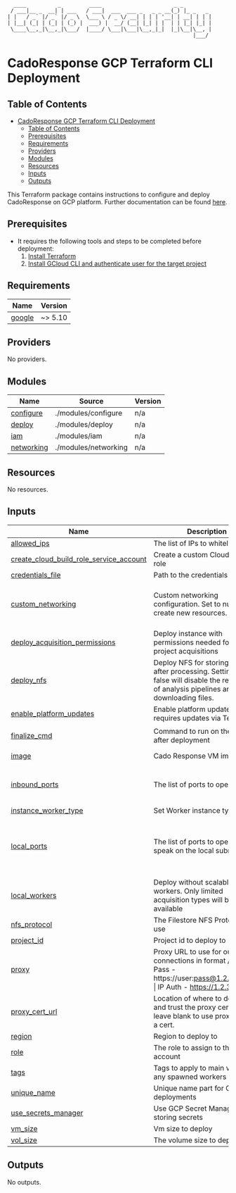 ```
  ____          _         ____                       _ _         
 / ___|__ _  __| | ___   / ___|  ___  ___ _   _ _ __(_) |_ _   _ 
| |   / _` |/ _` |/ _ \  \___ \ / _ \/ __| | | | '__| | __| | | |
| |__| (_| | (_| | (_) |  ___) |  __/ (__| |_| | |  | | |_| |_| |
 \____\__,_|\__,_|\___/  |____/ \___|\___|\__,_|_|  |_|\__|\__, |
                                                           |___/ 
```
# CadoResponse GCP Terraform CLI Deployment
## Table of Contents
- [CadoResponse GCP Terraform CLI Deployment](#cadoresponse-gcp-terraform-cli-deployment)
  - [Table of Contents](#table-of-contents)
  - [Prerequisites](#prerequisites)
  - [Requirements](#requirements)
  - [Providers](#providers)
  - [Modules](#modules)
  - [Resources](#resources)
  - [Inputs](#inputs)
  - [Outputs](#outputs)


This Terraform package contains instructions to configure and deploy CadoResponse on GCP platform. Further documentation can be found [here](https://docs.cadosecurity.com/cado-response/deploy/gcp/gcp-settings).

## Prerequisites

* It requires the following tools and steps to be completed before deployment:
    1. [Install Terraform](https://learn.hashicorp.com/tutorials/terraform/install-cli)
    2. [Install GCloud CLI and authenticate user for the target project](https://cloud.google.com/sdk/docs/install)

<!-- BEGIN_TF_DOCS -->
## Requirements

| Name | Version |
|------|---------|
| <a name="requirement_google"></a> [google](#requirement\_google) | ~> 5.10 |

## Providers

No providers.

## Modules

| Name | Source | Version |
|------|--------|---------|
| <a name="module_configure"></a> [configure](#module\_configure) | ./modules/configure | n/a |
| <a name="module_deploy"></a> [deploy](#module\_deploy) | ./modules/deploy | n/a |
| <a name="module_iam"></a> [iam](#module\_iam) | ./modules/iam | n/a |
| <a name="module_networking"></a> [networking](#module\_networking) | ./modules/networking | n/a |

## Resources

No resources.

## Inputs

| Name | Description | Type | Default | Required |
|------|-------------|------|---------|:--------:|
| <a name="input_allowed_ips"></a> [allowed\_ips](#input\_allowed\_ips) | The list of IPs to whitelist | `list(string)` | `[]` | no |
| <a name="input_create_cloud_build_role_service_account"></a> [create\_cloud\_build\_role\_service\_account](#input\_create\_cloud\_build\_role\_service\_account) | Create a custom Cloud Build role | `bool` | `true` | no |
| <a name="input_credentials_file"></a> [credentials\_file](#input\_credentials\_file) | Path to the credentials file | `string` | `""` | no |
| <a name="input_custom_networking"></a> [custom\_networking](#input\_custom\_networking) | Custom networking configuration. Set to null to create new resources. | <pre>object({<br>    vpc_name           = string<br>    public_subnet_name = string<br>  })</pre> | `null` | no |
| <a name="input_deploy_acquisition_permissions"></a> [deploy\_acquisition\_permissions](#input\_deploy\_acquisition\_permissions) | Deploy instance with permissions needed for same project acquisitions | `bool` | `true` | no |
| <a name="input_deploy_nfs"></a> [deploy\_nfs](#input\_deploy\_nfs) | Deploy NFS for storing files after processing. Setting to false will disable the re-running of analysis pipelines and downloading files. | `bool` | `true` | no |
| <a name="input_enable_platform_updates"></a> [enable\_platform\_updates](#input\_enable\_platform\_updates) | Enable platform updates, False requires updates via Terraform | `bool` | `true` | no |
| <a name="input_finalize_cmd"></a> [finalize\_cmd](#input\_finalize\_cmd) | Command to run on the VM after deployment | `string` | `"sudo /home/admin/processor/release/finalize.sh --main"` | no |
| <a name="input_image"></a> [image](#input\_image) | Cado Response VM image path | `string` | `"projects/cado-public/global/images/cadoresponse"` | no |
| <a name="input_inbound_ports"></a> [inbound\_ports](#input\_inbound\_ports) | The list of ports to open | `list(string)` | <pre>[<br>  "22",<br>  "443"<br>]</pre> | no |
| <a name="input_instance_worker_type"></a> [instance\_worker\_type](#input\_instance\_worker\_type) | Set Worker instance type | `string` | `"n2-highmem-8"` | no |
| <a name="input_local_ports"></a> [local\_ports](#input\_local\_ports) | The list of ports to open to speak on the local subnet | `list(string)` | <pre>[<br>  "5432",<br>  "9200",<br>  "6379",<br>  "24224"<br>]</pre> | no |
| <a name="input_local_workers"></a> [local\_workers](#input\_local\_workers) | Deploy without scalable workers. Only limited acquisition types will be available | `bool` | `false` | no |
| <a name="input_nfs_protocol"></a> [nfs\_protocol](#input\_nfs\_protocol) | The Filestore NFS Protocol to use | `string` | `"NFS_V3"` | no |
| <a name="input_project_id"></a> [project\_id](#input\_project\_id) | Project id to deploy to | `string` | n/a | yes |
| <a name="input_proxy"></a> [proxy](#input\_proxy) | Proxy URL to use for outbound connections in format / User Pass - https://user:pass@1.2.3.4:1234 \| IP Auth - https://1.2.3.4:1234 | `string` | `""` | no |
| <a name="input_proxy_cert_url"></a> [proxy\_cert\_url](#input\_proxy\_cert\_url) | Location of where to download and trust the proxy certificate, leave blank to use proxy without a cert. | `string` | `""` | no |
| <a name="input_region"></a> [region](#input\_region) | Region to deploy to | `string` | `"us-central1"` | no |
| <a name="input_role"></a> [role](#input\_role) | The role to assign to the service account | `string` | `""` | no |
| <a name="input_tags"></a> [tags](#input\_tags) | Tags to apply to main vm and any spawned workers | `map(string)` | `{}` | no |
| <a name="input_unique_name"></a> [unique\_name](#input\_unique\_name) | Unique name part for GCP deployments | `string` | n/a | yes |
| <a name="input_use_secrets_manager"></a> [use\_secrets\_manager](#input\_use\_secrets\_manager) | Use GCP Secret Manager for storing secrets | `bool` | `true` | no |
| <a name="input_vm_size"></a> [vm\_size](#input\_vm\_size) | Vm size to deploy | `string` | `"e2-standard-4"` | no |
| <a name="input_vol_size"></a> [vol\_size](#input\_vol\_size) | The volume size to deploy | `number` | `100` | no |

## Outputs

No outputs.
<!-- END_TF_DOCS -->